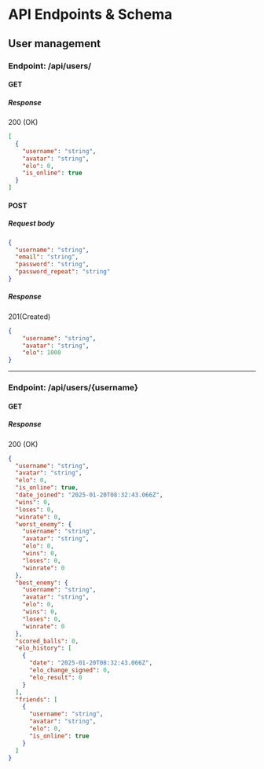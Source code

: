 # API Endpoints & Schema

## User management

### Endpoint: /api/users/

#### GET

##### Response
200 (OK)
```json
[
  {
    "username": "string",
    "avatar": "string",
    "elo": 0,
    "is_online": true
  }
]
```

#### POST

##### Request body
```json
{
  "username": "string",
  "email": "string",
  "password": "string",
  "password_repeat": "string"
}
```

##### Response
201(Created)
```json
{
	"username": "string",
	"avatar": "string",
	"elo": 1000
}
```

---
### Endpoint: /api/users/{username}

#### GET
##### Response
200 (OK)
```json
{
  "username": "string",
  "avatar": "string",
  "elo": 0,
  "is_online": true,
  "date_joined": "2025-01-20T08:32:43.066Z",
  "wins": 0,
  "loses": 0,
  "winrate": 0,
  "worst_enemy": {
    "username": "string",
    "avatar": "string",
    "elo": 0,
    "wins": 0,
    "loses": 0,
    "winrate": 0
  },
  "best_enemy": {
    "username": "string",
    "avatar": "string",
    "elo": 0,
    "wins": 0,
    "loses": 0,
    "winrate": 0
  },
  "scored_balls": 0,
  "elo_history": [
    {
      "date": "2025-01-20T08:32:43.066Z",
      "elo_change_signed": 0,
      "elo_result": 0
    }
  ],
  "friends": [
    {
      "username": "string",
      "avatar": "string",
      "elo": 0,
      "is_online": true
    }
  ]
}
```